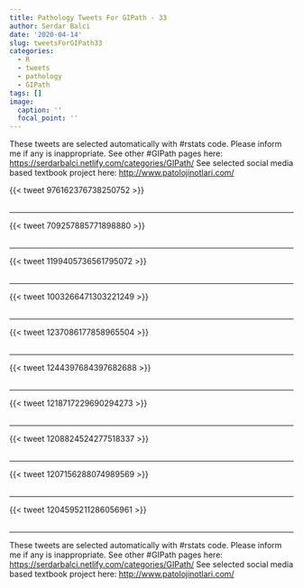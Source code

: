 ```yaml
---
title: Pathology Tweets For GIPath - 33
author: Serdar Balci
date: '2020-04-14'
slug: tweetsForGIPath33
categories:
  - R
  - tweets
  - pathology
  - GIPath
tags: []
image:
  caption: ''
  focal_point: ''
---
```



These tweets are selected automatically with #rstats code. Please inform me if any is inappropriate.
See other #GIPath pages here: https://serdarbalci.netlify.com/categories/GIPath/ 
See selected social media based textbook project here: http://www.patolojinotlari.com/

{{< tweet 976162376738250752 >}}
<br>
<br>
<hr>
{{< tweet 709257885771898880 >}}
<br>
<br>
<hr>
{{< tweet 1199405736561795072 >}}
<br>
<br>
<hr>
{{< tweet 1003266471303221249 >}}
<br>
<br>
<hr>
{{< tweet 1237086177858965504 >}}
<br>
<br>
<hr>
{{< tweet 1244397684397682688 >}}
<br>
<br>
<hr>
{{< tweet 1218717229690294273 >}}
<br>
<br>
<hr>
{{< tweet 1208824524277518337 >}}
<br>
<br>
<hr>
{{< tweet 1207156288074989569 >}}
<br>
<br>
<hr>
{{< tweet 1204595211286056961 >}}
<br>
<br>
<hr>


These tweets are selected automatically with #rstats code. Please inform me if any is inappropriate.
See other #GIPath pages here: https://serdarbalci.netlify.com/categories/GIPath/ 
See selected social media based textbook project here: http://www.patolojinotlari.com/
